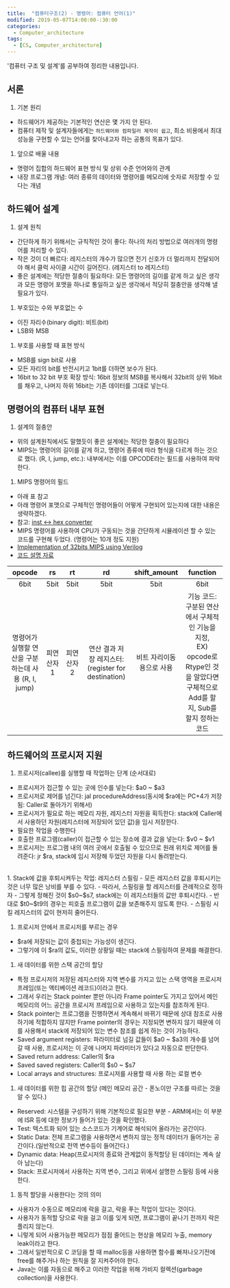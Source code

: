 ```yaml
---
title:  "컴퓨터구조(2) - 명령어: 컴퓨터 언어(1)"
modified: 2019-05-07T14:00:00-:30:00
categories:
  - Computer_architecture
tags:
  - [CS, Computer_architecture]
---
```


'컴퓨터 구조 및 설계'를 공부하여 정리한 내용입니다.

## 서론
1. 기본 원리
 - 하드웨어가 제공하는 기본적인 연산은 몇 가지 안 된다.
 - 컴퓨터 제작 및 설계자들에게는 `하드웨어와 컴파일러 제작이 쉽고`, 최소 비용에서 최대 성능을 구현할 수 있는 언어를 찾아내고자 하는 공통의 목표가 있다.

1. 앞으로 배울 내용
 - 명령어 집합의 하드웨어 표현 방식 및 상위 수준 언어와의 관계
 - 내장 프로그램 개념: 여러 종류의 데이터와 명령어를 메모리에 숫자로 저장할 수 있다는 개념

## 하드웨어 설계
1. 설계 원칙
 - 간단하게 하기 위해서는 규칙적인 것이 좋다: 하나의 처리 방법으로 여러개의 명령어를 처리할 수 있다.
 - 작은 것이 더 빠르다: 레지스터의 개수가 많으면 전기 신호가 더 멀리까지 전달되어야 해서 클럭 사이클 시간이 길어진다. (레지스터 to 레지스터)
 - 좋은 설계에는 적당한 절충이 필요하다: 모든 명령어의 길이를 같게 하고 싶은 생각과 모든 명령어 포맷을 하나로 통일하고 싶은 생각에서 적당히 절충안을 생각해 낼 필요가 있다.

1. 부호있는 수와 부호없는 수
 - 이진 자리수(binary digit): 비트(bit)
 - LSB와 MSB

1. 부호를 사용할 때 표현 방식
 - MSB를 sign bit로 사용
 - 모든 자리의 bit를 반전시키고 1bit를 더하면 보수가 된다.
 - 16bit to 32 bit 부호 확장 방식: 16bit 정보의 MSB를 복사해서 32bit의 상위 16bit를 채우고, 나머지 하위 16bit는 기존 데이터를 그대로 넣는다.


##  명령어의 컴퓨터 내부 표현
1. 설계의 절충안
 - 위의 설계원칙에서도 말했듯이 좋은 설계에는 적당한 절충이 필요하다
 - MIPS는 명령어의 길이를 같게 하고, 명령어 종류에 따라 형식을 다르게 하는 것으로 했다. (R, I, jump, etc.): 내부에서는 이를 OPCODE라는 필드를 사용하여 파악한다.

1. MIPS 명령어의 필드
 - 아래 표 참고
 - 아래 명령어 포맷으로 구체적인 명령어들이 어떻게 구현되어 있는지에 대한 내용은 생략하겠다.
 - 참고: [inst <-> hex converter](https://www.eg.bucknell.edu/~csci320/mips_web/)
 - MIPS 명령어를 사용하여 CPU가 구동되는 것을 간단하게 시뮬레이션 할 수 있는 코드를 구현해 두었다. (명령어는 10개 정도 지원)
 - [Implementation of 32bits MIPS using Verilog](https://github.com/cmpark0126/MIPS_32bits)
 - [코드 설명 자료](https://github.com/cmpark0126/MIPS_32bits/blob/master/TeamI_21400337_%EB%B0%95%EC%B2%9C%EB%AA%85_21400404_%EC%8B%A0%EB%8B%A4%ED%98%84.pdf)

 |opcode|rs|rt|rd|shift_amount|function|
 |:---:|:---:|:---:|:---:|:---:|:---:|
 |6bit|5bit|5bit|5bit|5bit|6bit|
 |명령어가 실행할 연산을 구분하는데 사용 (R, I, jump)|피연산자1|피연산자2|연산 결과 저장 레지스터: (register for destination)|비트 자리이동용으로 사용|기능 코드: 구분된 연산에서 구체적인 기능을 지정, <br>EX) opcode로 Rtype인 것을 알았다면 구체적으로 Add를 할지, Sub를 할지 정하는 코드|

## 하드웨어의 프로시저 지원
1. 프로시저(callee)를 실행할 때 작업하는 단계 (순서대로)
 - 프로시저가 접근할 수 있는 곳에 인수를 넣는다: $a0 ~ $a3
 - 프로시저로 제어를 넘긴다: jal procedureAddress(동시에 $ra에는 PC+4가 저장됨: Caller로 돌아가기 위해서)
 - 프로시저가 필요로 하는 메모리 자원, 레지스터 자원을 획득한다: stack에 Caller에서 사용하던 자원(레지스터에 저장되어 있던 값)을 임시 저장한다.
 - 필요한 작업을 수행한다
 - 호출한 프로그램(caller)이 접근할 수 있는 장소에 결과 값을 넣는다: $v0 ~ $v1
 - 프로시저는 프로그램 내의 여러 곳에서 호출될 수 있으므로 원래 위치로 제어를 돌려준다: jr $ra, stack에 임시 저장해 두었던 자원을 다시 돌려받는다.
<br>
1. Stack에 값을 후퇴시켜두는 작업: 레지스터 스필링
 - 모든 레지스터 값을 후퇴시키는 것은 너무 많은 낭비를 부를 수 있다.
 - 따라서, 스필링을 할 레지스터를 관례적으로 정하자
 - 그렇게 정해진 것이 $s0~$s7, stack에는 이 레지스터들의 값만 후퇴시킨다.
 - 반대로 $t0~$t9의 경우는 피호출 프로그램이 값을 보존해주지 않도록 한다.
 - 스필링 시킬 레지스터의 값이 현저히 줄어든다.

1. 프로시저 안에서 프로시저를 부르는 경우
 - $ra에 저장되는 값이 중첩되는 가능성이 생긴다.
 - 그렇기에 이 $ra의 값도, 이러한 상황일 때는 stack에 스필링하여 문제를 해결한다.

1. 새 데이터를 위한 스택 공간의 할당
 - 특정 프로시저의 저장된 레지스터와 지역 변수를 가지고 있는 스택 영역을 프로시저 프레임(또는 액티베이션 레코드)이라고 한다.
 - 그래서 우리는 Stack pointer 뿐만 아니라 Frame pointer도 가지고 있어서 메인 메모리의 어느 공간을 프로시저 프레임으로 사용하고 있는지를 참조하게 된다.
 - Stack pointer는 프로그램을 진행하면서 계속해서 바뀌기 때문에 상대 참조로 사용하기에 적합하지 않지만 Frame pointer의 경우는 지정되면 변하지 않기 때문에 이를 사용해서 stack에 저장되어 있는 변수 참조를 쉽게 하는 것이 가능하다.
 - Saved argument registers: 파라미터로 넘길 값들이 $a0 ~ $a3의 개수를 넘어갈 때 사용, 프로시저는 이 곳에 나머지 파라미터가 있다고 자동으로 판단한다.
 - Saved return address: Caller의 $ra
 - Saved saved registers: Caller의 $s0 ~ $s7
 - Local arrays and structures: 프로시저를 사용할 때 사용 하는 로컬 변수

1. 새 데이터를 위한 힙 공간의 할당 (메인 메모리 공간 - 폰노이만 구조를 따르는 것을 알 수 있다.)
 - Reserved: 시스템을 구성하기 위해 기본적으로 필요한 부분 - ARM에서는 이 부분에 ISR 등에 대한 정보가 들어가 있는 것을 확인했다.
 - Test: 텍스트화 되어 있는 소스코드가 기계어로 해석되어 올라가는 공간이다.
 - Static Data: 전체 프로그램을 사용하면서 변하지 않는 정적 데이터가 들어가는 공간이다.(일반적으로 전역 변수등이 들어간다.)
 - Dynamic data: Heap(프로시저의 종료와 관계없이 동적할당 된 데이터는 계속 살아 남는다)
 - Stack: 프로시저에서 사용하는 지역 변수, 그리고 위에서 설명한 스필링 등에 사용한다.

1. 동적 할당을 사용한다는 것의 의미
 - 사용자가 수동으로 메모리에 락을 걸고, 락을 푸는 작업이 있다는 것이다.
 - 사용자가 동적할 당으로 락을 걸고 이를 잊게 되면, 프로그램이 끝나기 전까지 락은 플리지 않는다.
 - 니렇게 되어 사용가능한 메모리가 점점 줄어드는 현상을 메모리 누출, memory leak이라고 한다.
 - 그래서 일반적으로 C 코딩을 할 때 malloc등을 사용하면 함수를 빠져나오기전에 free를 해주거나 하는 원칙을 잘 지켜주어야 한다.
 - Java는 이를 자동으로 해주고 이러한 작업을 위해 가비지 컬렉션(garbage collection)을 사용한다.

